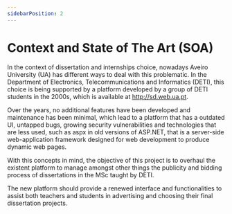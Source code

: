 ```yaml
---
sidebarPosition: 2
---
```

# Context and State of The Art (SOA)

In the context of dissertation and internships choice, nowadays Aveiro University (UA) has different ways to deal with this problematic. In the Department of Electronics, Telecommunications and Informatics (DETI), this choice is being supported by a platform developed by a group of DETI students in the 2000s, which is available at http://sd.web.ua.pt.

Over the years, no additional features have been developed and maintenance has been minimal, which lead to a platform that has a outdated UI, untapped bugs, growing security vulnerabilities and technologies that are less used, such as aspx in old versions of ASP.NET, that is a server-side web-application framework designed for web development to produce dynamic web pages.

With this concepts in mind, the objective of this project is to overhaul the existent platform to manage amongst other things the publicity and bidding process of dissertations in the MSc taught by DETI.

The new platform should provide a renewed interface and functionalities to assist both teachers and students in advertising and choosing their final dissertation projects.